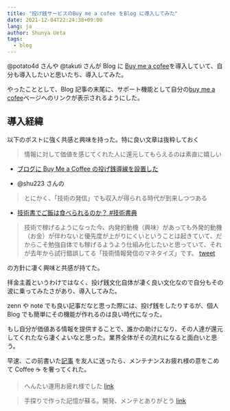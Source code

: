 ```yaml
---
title: "投げ銭サービスのBuy me a cofee をBlog に導入してみた"
date: 2021-12-04T22:24:38+09:00
lang: ja
author: Shunya Ueta
tags:
  - blog
---
```


@potato4d さんや @takuti さんが Blog に [Buy me a cofee](https://www.buymeacoffee.com/)を導入していて、自分も導入したいと思いたち、導入してみた。

やったこととして、Blog 記事の末尾に、サポート機能として自分の[buy me a cofee](https://www.buymeacoffee.com/hurutoriya)ページへのリンクが表示されるようにした。

## 導入経緯

以下のポストに強く共感と興味を持った。特に良い文章は抜粋しておく

> 情報に対して価値を感じてくれた人に還元してもらえるのは素直に嬉しい

- [ブログに Buy Me a Coffee の投げ銭導線を設置した](https://d.potato4d.me/entry/20200921-buy-me-a-coffee/)

* @shu223 さんの

> とにかく、「技術の発信」でも収入が得られる時代が到来しつつある

- [技術書でご飯は食べられるのか？ #技術書典](https://shu223.hatenablog.com/entry/2018/10/09/222341)

> 技術で稼げるようになった今、内発的動機（興味）があっても外発的動機（お金）が伴わないと優先度が上がりにくいということは起きていて、だからこそ勉強自体でも稼げるようよう仕組み化したいと思っていて、それが去年から試行錯誤してる「技術情報発信のマネタイズ」です。
> [tweet](https://twitter.com/shu223/status/1081721364250165248)

の方針に凄く興味と共感が持てた。

拝金主義というわけではなく、投げ銭文化自体が凄く良い文化なので自分もその波に乗ってみたさがあり、導入してみた。

zenn や note でも良い記事だなと思った際には、投げ銭をしたりするが、個人 Blog でも簡単にその機能が作れるのは良い時代になった。

もし自分が価値ある情報を提供することで、誰かの助けになり、その人達が還元してくれたなら凄くよいなと思った。業界全体がその流れになると面白いと思う。

早速、この前書いた[記事](https://shunyaueta.com/posts/2021-12-03/) を友人に送ったら、メンテナンスお疲れ様の意をこめて Coffee ☕️ を奢ってくれた。

> へんたい運用お疲れ様でした
> [link](https://www.buymeacoffee.com/hurutoriya/c/2266398)

> 手探りで作った記憶が蘇る。開発、メンテとありがとう
> [link](https://www.buymeacoffee.com/hurutoriya/c/2266262)
